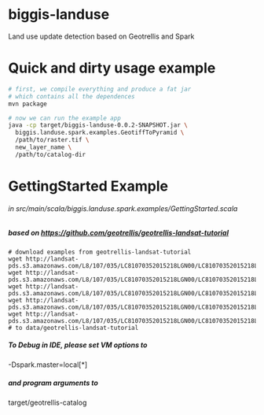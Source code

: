 # biggis-landuse
Land use update detection based on Geotrellis and Spark

# Quick and dirty usage example

``` sh
# first, we compile everything and produce a fat jar
# which contains all the dependences
mvn package

# now we can run the example app
java -cp target/biggis-landuse-0.0.2-SNAPSHOT.jar \
  biggis.landuse.spark.examples.GeotiffToPyramid \
  /path/to/raster.tif \
  new_layer_name \
  /path/to/catalog-dir
```

# GettingStarted Example
###### in src/main/scala/biggis.landuse.spark.examples/GettingStarted.scala
##### based on https://github.com/geotrellis/geotrellis-landsat-tutorial
```
# download examples from geotrellis-landsat-tutorial
wget http://landsat-pds.s3.amazonaws.com/L8/107/035/LC81070352015218LGN00/LC81070352015218LGN00_B3.TIF
wget http://landsat-pds.s3.amazonaws.com/L8/107/035/LC81070352015218LGN00/LC81070352015218LGN00_B4.TIF
wget http://landsat-pds.s3.amazonaws.com/L8/107/035/LC81070352015218LGN00/LC81070352015218LGN00_B5.TIF
wget http://landsat-pds.s3.amazonaws.com/L8/107/035/LC81070352015218LGN00/LC81070352015218LGN00_BQA.TIF
wget http://landsat-pds.s3.amazonaws.com/L8/107/035/LC81070352015218LGN00/LC81070352015218LGN00_MTL.txt
# to data/geotrellis-landsat-tutorial
```
##### To Debug in IDE, please set VM options to
  -Dspark.master=local[*]
##### and program arguments to
  target/geotrellis-catalog
#